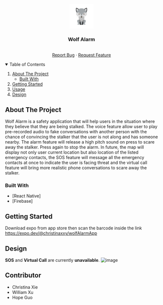 <!-- PROJECT LOGO -->
<br />
<p align="center">
  <a href="https://github.com/xxychristina/wolfAlarm">
    <img src="assets/logo.png" alt="Logo" width="80" height="80">
  </a>

  <h3 align="center">Wolf Alarm</h3>

  <p align="center">
    <br />
    <a href="https://github.com/xxychristina/wolfAlarm/issues">Report Bug</a>
    ·
    <a href="https://github.com/xxychristina/wolfAlarm/issues">Request Feature</a>
  </p>
</p>



<!-- TABLE OF CONTENTS -->
<details open="open">
  <summary>Table of Contents</summary>
  <ol>
    <li>
      <a href="#about-the-project">About The Project</a>
      <ul>
        <li><a href="#built-with">Built With</a></li>
      </ul>
    </li>
    <li>
      <a href="#getting-started">Getting Started</a>
    </li>
    <li><a href="#usage">Usage</a></li>
    <li><a href="#design">Design</a></li>
  </ol>
</details>

<!-- ABOUT THE PROJECT -->
## About The Project

Wolf Alarm is a safety application that will help users in the situation where they believe that they are being stalked. The voice feature allow user to play pre-recorded audio to fake conversations with another person with the chance of convincing the stalker that the user is not along and has someone nearby. The alarm feature will release a high pitch sound on press to scare away the stalker. Press again to stop the alarm. In future, the map will display not only user current location but also location of the listed emergency contacts, the SOS feature will message all the emergency contacts at once to indicate the user is facing threat and the virtual call feature will bring more realistic phone conversations to scare away the stalker. 

### Built With

* [React Native]
* [Firebase]

<!-- GETTING STARTED -->
## Getting Started

Download expo from app store then scan the barcode inside the link https://expo.dev/@christinaxxy/wolfAlarmApp

<!-- USAGE EXAMPLES -->
## Design
**SOS** and **Virtual Call** are currently **unavailable**.
![image](https://user-images.githubusercontent.com/31809873/132990029-9dc288ab-d256-49c4-b478-af9ccef9c597.png)

## Contributor
* Christina Xie
* William Xu
* Hope Guo
